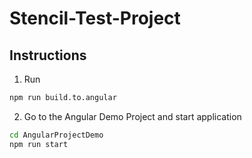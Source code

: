 # Stencil-Test-Project

## Instructions

1. Run

```bash
npm run build.to.angular
```

2. Go to the Angular Demo Project and start application

```bash
cd AngularProjectDemo
npm run start
```
